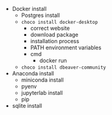 - Docker install 
	- Postgres install
	- `choco install docker-desktop`
		- correct website
		- download package
		- installation process
		- PATH environment variables
		- cmd
			- docker run 
	- `choco install dbeaver-community`
- Anaconda install 
	- miniconda install
	- pyenv
	- jupyterlab install 
	- pip
- sqlite install 
